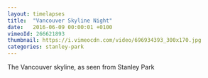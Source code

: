 ```yaml
---
layout: timelapses
title:  "Vancouver Skyline Night"
date:   2016-06-09 00:00:01 +0100
vimeoId: 266621893
thumbnail: https://i.vimeocdn.com/video/696934393_300x170.jpg
categories: stanley-park
---
```


The Vancouver skyline, as seen from Stanley Park
